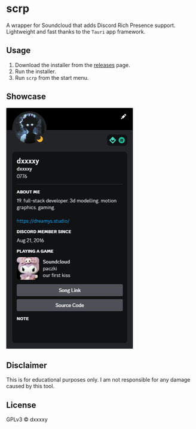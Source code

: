 # scrp
A wrapper for Soundcloud that adds Discord Rich Presence support.
Lightweight and fast thanks to the `Tauri` app framework.

## Usage
1. Download the installer from the [releases](https://github.com/dxxxxy/scrp/releases) page.
2. Run the installer.
3. Run `scrp` from the start menu.

## Showcase
![showcase_1](.github/img.png)

## Disclaimer
This is for educational purposes only. I am not responsible for any damage caused by this tool.

## License
GPLv3 © dxxxxy